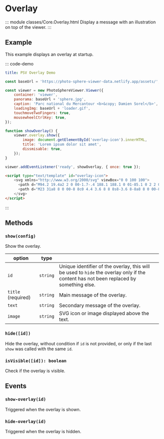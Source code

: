 # Overlay

::: module classes/Core.Overlay.html
Display a message with an illustration on top of the viewer.
:::

## Example

This example displays an overlay at startup.

::: code-demo

```yaml
title: PSV Overlay Demo
```

```js
const baseUrl = 'https://photo-sphere-viewer-data.netlify.app/assets/';

const viewer = new PhotoSphereViewer.Viewer({
    container: 'viewer',
    panorama: baseUrl + 'sphere.jpg',
    caption: 'Parc national du Mercantour <b>&copy; Damien Sorel</b>',
    loadingImg: baseUrl + 'loader.gif',
    touchmoveTwoFingers: true,
    mousewheelCtrlKey: true,
});

function showOverlay() {
    viewer.overlay.show({
        image: document.getElementById('overlay-icon').innerHTML,
        title: 'Lorem ipsum dolor sit amet',
        dissmisable: true,
    });
}

viewer.addEventListener('ready', showOverlay, { once: true });
```

```html
<script type="text/template" id="overlay-icon">
    <svg xmlns="http://www.w3.org/2000/svg" viewBox="0 0 100 100">
      <path d="M94.2 19.4a2 2 0 00-1.7-.4 188.1 188.1 0 01-85.1 0 2 2 0 00-1.7.4c-.4.4-.7 1-.7 1.6v58c0 .6.3 1.2.8 1.6.4.4 1.1.5 1.7.4 27.8-6.5 57.3-6.5 85.1 0h.5c.5 0 .9-.2 1.2-.4.5-.4.8-1 .8-1.6V21c-.1-.6-.4-1.2-.9-1.6zM21.9 74.2L34 55.6l7.2 11 3.6 5.5c-7.7.3-15.3.9-22.9 2.1zM50 72.1h-.5l-4.3-6.6L60 41.8l20.1 32.7A189 189 0 0050 72.1zm41 4.4l-5.7-1.1L61.7 37a2 2 0 00-1.7-1 2 2 0 00-1.7.9L42.8 61.8l-7.1-10.9c-.4-.6-1-.9-1.7-.9s-1.3.3-1.7.9L16.5 75 9 76.5v-53c26.9 5.9 55.1 5.9 82 0v53z"/>
      <path d="M23 31a8 8 0 00-8 8c0 4.4 3.6 8 8 8s8-3.6 8-8a8 8 0 00-8-8zm0 12a4 4 0 01-4-4c0-2.2 1.8-4 4-4s4 1.8 4 4a4 4 0 01-4 4z"/>
    </svg>
</script>
```

:::

## Methods

### `show(config)`

Show the overlay.

| option | type |   |
| ------ | ---- | - |
| `id` | `string` | Unique identifier of the overlay, this will be used to `hide` the overlay only if the content has not been replaced by something else. |
| `title` (required) | `string` | Main message of the overlay.  |
| `text` | `string` | Secondary message of the overlay. |
| `image` | `string` | SVG icon or image displayed above the text. |

### `hide([id])`

Hide the overlay, without condition if `id` is not provided, or only if the last `show` was called with the same `id`.

### `isVisible([id]): boolean`

Check if the overlay is visible.

## Events

### `show-overlay(id)`

Triggered when the overlay is shown.

### `hide-overlay(id)`

Triggered when the overlay is hidden.
